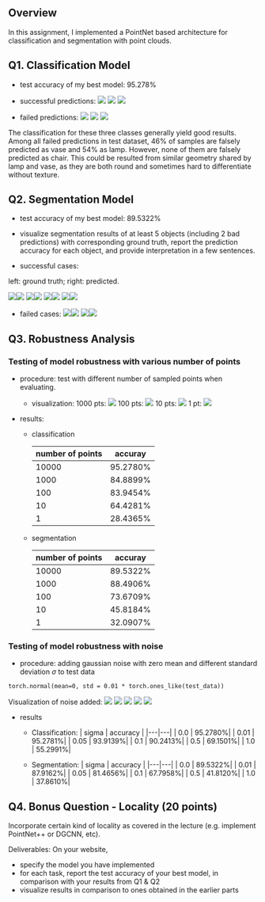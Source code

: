  ## Overview
In this assignment, I implemented a PointNet based architecture for classification and segmentation with point clouds.

## Q1. Classification Model
- test accuracy of my best model: 95.278%

<!-- - visualize a few random test point clouds and mention the predicted classes for each. Also visualize at least 1 failure prediction for each class (chair, vase and lamp),  and provide interpretation in a few sentences.   -->

- successful predictions:
![](output/q1_success_932.gif)
![](output/q1_success_0.gif)
![](output/q1_success_489.gif)


- failed predictions:
![](output/q1_fail_406.gif)
![](output/q1_fail_658.gif)
![](output/q1_fail_619.gif)

The classification for these three classes generally yield good results. Among all failed predictions in test dataset, 46% of samples are falsely predicted as vase and 54% as lamp. However, none of them are falsely predicted as chair. This could be resulted from similar geometry shared by lamp and vase, as they are both round and sometimes hard to differentiate without texture.

## Q2. Segmentation Model
- test accuracy of my best model: 89.5322%

- visualize segmentation results of at least 5 objects (including 2 bad predictions) with corresponding ground truth, report the prediction accuracy for each object, and provide interpretation in a few sentences.
- successful cases:

left: ground truth; right: predicted.

![](output/gt_exp_0.gif)![](output/pred_exp_0.gif)
![](output/gt_exp_50.gif)![](output/pred_exp_50.gif)
![](output/gt_exp_100.gif)![](output/pred_exp_100.gif)
![](output/gt_exp_300.gif)![](output/pred_exp_300.gif)

- failed cases:
![](output/gt_exp_10.gif)![](output/pred_exp_10.gif)
![](output/gt_exp_500.gif)![](output/pred_exp_500.gif)

## Q3. Robustness Analysis
### Testing of model robustness with various number of points
 - procedure: test with different number of sampled points when evaluating.
    - visualization:
    1000 pts:
    ![](output/q1_success_1000_17.gif)
    100 pts:
    ![](output/q1_success_100_17.gif)
    10 pts:
    ![](output/q1_success_10_17.gif)
    1 pt:
    ![](output/q1_success_1_17.gif)

 - results:
    - classification

        |number of points | accuray |
        |---|---|
        |10000| 95.2780%|
        |1000| 84.8899%|
        |100| 83.9454%|
        |10| 64.4281%|
        |1| 28.4365%|

    - segmentation

        |number of points | accuray |
        |---|---|
        |10000| 89.5322%|
        |1000| 88.4906%|
        |100| 73.6709%|
        |10 |45.8184%|
        |1 |32.0907%|

### Testing of model robustness with noise
- procedure: adding gaussian noise with zero mean and different standard deviation $\sigma$ to test data
```
torch.normal(mean=0, std = 0.01 * torch.ones_like(test_data))
```

Visualization of noise added:
![](output/q1_noise_0.01.gif)
![](output/q1_noise_0.05.gif)
![](output/q1_noise_0.1.gif)
![](output/q1_noise_0.5.gif)
![](output/q1_noise_1.gif)
- results
    - Classification:
        | sigma | accuracy |
        |---|---|
        | 0.0 | 95.2780%|
        | 0.01 | 95.2781%|
        | 0.05 | 93.9139%|
        | 0.1 | 90.2413%|
        | 0.5 | 69.1501%|
        | 1.0 | 55.2991%|

    - Segmentation:
        | sigma | accuracy |
        |---|---|
        | 0.0 | 89.5322%|
        | 0.01 | 87.9162%|
        | 0.05 | 81.4656%|
        | 0.1 | 67.7958%|
        | 0.5 | 41.8120%|
        | 1.0 | 37.8610%|



## Q4. Bonus Question - Locality (20 points)
Incorporate certain kind of locality as covered in the lecture (e.g. implement PointNet++ or DGCNN, etc).

Deliverables: On your website, 

- specify the model you have implemented
- for each task, report the test accuracy of your best model, in comparison with your results from Q1 & Q2
- visualize results in comparison to ones obtained in the earlier parts
